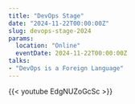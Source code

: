 ```yaml
---
title: "DevOps Stage"
date: "2024-11-22T00:00:00Z"
slug: devops-stage-2024
params:
  location: "Online"
  eventDate: 2024-11-22T00:00:00Z
talks:
- "DevOps is a Foreign Language"
---
```

{{< youtube EdgNUZoGcSc >}}
